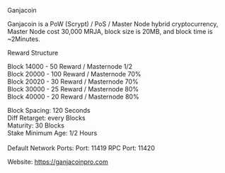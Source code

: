 Ganjacoin 

Ganjacoin is a PoW (Scrypt) / PoS / Master Node hybrid cryptocurrency, Master Node cost 30,000 MRJA, block size is 20MB, and block time is ~2Minutes.

Reward Structure

Block 14000 - 50  Reward / Masternode 1/2<br>
Block 20000 - 100 Reward / Masternode 70%<br>
Block 20020 - 30  Reward / Masternode 70%<br>
Block 30000 - 25  Reward / Masternode 80%<br>
Block 40000 - 20  Reward / Masternode 80%<br>

Block Spacing: 120 Seconds<br>
Diff Retarget: every Blocks<br>
Maturity: 30 Blocks<br>
Stake Minimum Age: 1/2 Hours<br>
<br>
Default Network Ports:
Port: 11419
RPC Port: 11420

Website: https://ganjacoinpro.com


